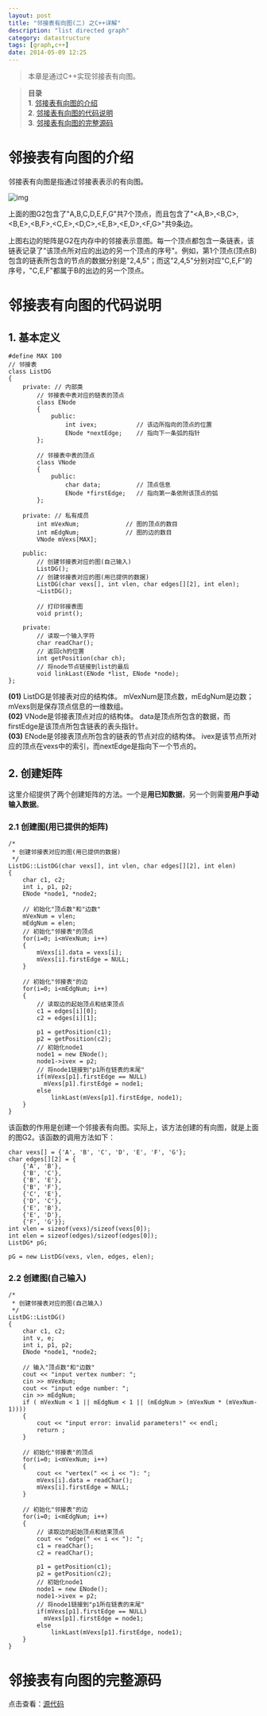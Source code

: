 ```yaml
---
layout: post
title: "邻接表有向图(二) 之C++详解"
description: "list directed graph"
category: datastructure
tags: [graph,c++]
date: 2014-05-09 12:25
---
```


> 本章是通过C++实现邻接表有向图。

> **目录**  
> **1**. [邻接表有向图的介绍](#anchor1)  
> **2**. [邻接表有向图的代码说明](#anchor2)  
> **3**. [邻接表有向图的完整源码](#anchor3)  



<a name="anchor1"></a>
# 邻接表有向图的介绍

邻接表有向图是指通过邻接表表示的有向图。


![img](/media/pic/datastruct_algrithm/graph/basic/08.jpg)

上面的图G2包含了"A,B,C,D,E,F,G"共7个顶点，而且包含了"<A,B>,<B,C>,<B,E>,<B,F>,<C,E>,<D,C>,<E,B>,<E,D>,<F,G>"共9条边。

上图右边的矩阵是G2在内存中的邻接表示意图。每一个顶点都包含一条链表，该链表记录了"该顶点所对应的出边的另一个顶点的序号"。例如，第1个顶点(顶点B)包含的链表所包含的节点的数据分别是"2,4,5"；而这"2,4,5"分别对应"C,E,F"的序号，"C,E,F"都属于B的出边的另一个顶点。


<a name="anchor2"></a>
# 邻接表有向图的代码说明

## 1. 基本定义


    #define MAX 100
    // 邻接表
    class ListDG
    {
        private: // 内部类
            // 邻接表中表对应的链表的顶点
            class ENode
            {
                public:
                    int ivex;           // 该边所指向的顶点的位置
                    ENode *nextEdge;    // 指向下一条弧的指针
            };

            // 邻接表中表的顶点
            class VNode
            {
                public:
                    char data;          // 顶点信息
                    ENode *firstEdge;   // 指向第一条依附该顶点的弧
            };

        private: // 私有成员
            int mVexNum;             // 图的顶点的数目
            int mEdgNum;             // 图的边的数目
            VNode mVexs[MAX];

        public:
            // 创建邻接表对应的图(自己输入)
            ListDG();
            // 创建邻接表对应的图(用已提供的数据)
            ListDG(char vexs[], int vlen, char edges[][2], int elen);
            ~ListDG();

            // 打印邻接表图
            void print();

        private:
            // 读取一个输入字符
            char readChar();
            // 返回ch的位置
            int getPosition(char ch);
            // 将node节点链接到list的最后
            void linkLast(ENode *list, ENode *node);
    };


**(01)** ListDG是邻接表对应的结构体。 mVexNum是顶点数，mEdgNum是边数；mVexs则是保存顶点信息的一维数组。  
**(02)** VNode是邻接表顶点对应的结构体。 data是顶点所包含的数据，而firstEdge是该顶点所包含链表的表头指针。  
**(03)** ENode是邻接表顶点所包含的链表的节点对应的结构体。 ivex是该节点所对应的顶点在vexs中的索引，而nextEdge是指向下一个节点的。


## 2. 创建矩阵

这里介绍提供了两个创建矩阵的方法。一个是**用已知数据**，另一个则需要**用户手动输入数据**。

### 2.1 创建图(用已提供的矩阵)

    /*
     * 创建邻接表对应的图(用已提供的数据)
     */
    ListDG::ListDG(char vexs[], int vlen, char edges[][2], int elen)
    {
        char c1, c2;
        int i, p1, p2;
        ENode *node1, *node2;

        // 初始化"顶点数"和"边数"
        mVexNum = vlen;
        mEdgNum = elen;
        // 初始化"邻接表"的顶点
        for(i=0; i<mVexNum; i++)
        {
            mVexs[i].data = vexs[i];
            mVexs[i].firstEdge = NULL;
        }

        // 初始化"邻接表"的边
        for(i=0; i<mEdgNum; i++)
        {
            // 读取边的起始顶点和结束顶点
            c1 = edges[i][0];
            c2 = edges[i][1];

            p1 = getPosition(c1);
            p2 = getPosition(c2);
            // 初始化node1
            node1 = new ENode();
            node1->ivex = p2;
            // 将node1链接到"p1所在链表的末尾"
            if(mVexs[p1].firstEdge == NULL)
              mVexs[p1].firstEdge = node1;
            else
                linkLast(mVexs[p1].firstEdge, node1);
        }
    }

该函数的作用是创建一个邻接表有向图。实际上，该方法创建的有向图，就是上面的图G2。该函数的调用方法如下：

    char vexs[] = {'A', 'B', 'C', 'D', 'E', 'F', 'G'};
    char edges[][2] = {
        {'A', 'B'}, 
        {'B', 'C'}, 
        {'B', 'E'}, 
        {'B', 'F'}, 
        {'C', 'E'}, 
        {'D', 'C'}, 
        {'E', 'B'}, 
        {'E', 'D'}, 
        {'F', 'G'}}; 
    int vlen = sizeof(vexs)/sizeof(vexs[0]);
    int elen = sizeof(edges)/sizeof(edges[0]);
    ListDG* pG;

    pG = new ListDG(vexs, vlen, edges, elen);



### 2.2 创建图(自己输入)


    /*
     * 创建邻接表对应的图(自己输入)
     */
    ListDG::ListDG()
    {
        char c1, c2;
        int v, e;
        int i, p1, p2;
        ENode *node1, *node2;

        // 输入"顶点数"和"边数"
        cout << "input vertex number: ";
        cin >> mVexNum;
        cout << "input edge number: ";
        cin >> mEdgNum;
        if ( mVexNum < 1 || mEdgNum < 1 || (mEdgNum > (mVexNum * (mVexNum-1))))
        {
            cout << "input error: invalid parameters!" << endl;
            return ;
        }
     
        // 初始化"邻接表"的顶点
        for(i=0; i<mVexNum; i++)
        {
            cout << "vertex(" << i << "): ";
            mVexs[i].data = readChar();
            mVexs[i].firstEdge = NULL;
        }

        // 初始化"邻接表"的边
        for(i=0; i<mEdgNum; i++)
        {
            // 读取边的起始顶点和结束顶点
            cout << "edge(" << i << "): ";
            c1 = readChar();
            c2 = readChar();

            p1 = getPosition(c1);
            p2 = getPosition(c2);
            // 初始化node1
            node1 = new ENode();
            node1->ivex = p2;
            // 将node1链接到"p1所在链表的末尾"
            if(mVexs[p1].firstEdge == NULL)
              mVexs[p1].firstEdge = node1;
            else
                linkLast(mVexs[p1].firstEdge, node1);
        }
    }



<a name="anchor3"></a>
# 邻接表有向图的完整源码

点击查看：[源代码][link_source_code]


[link_source_code]: https://github.com/wangkuiwu/datastructs_and_algorithm/blob/master/source/graph/basic/dg/cplus/ListDG.cpp
